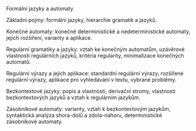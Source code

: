 Formální jazyky a automaty

Základní pojmy: formální jazyky, hierarchie gramatik a jazyků.

Konečné automaty: konečné deterministické a nedeterministické automaty, jejich rozšíření, varianty a aplikace.

Regulární gramatiky a jazyky: vztah ke konečným automatům, uzávěrové vlastnosti regulárních jazyků, kritéria regularity, minimalizace konečných automatů.

Regulární výrazy a jejich aplikace: standardní regulární výrazy, rozšířené regulární výrazy, aplikace pro vyhledávání v textu, vybrané problémy.

Bezkontextové jazyky: popis a vlastnosti, derivační stromy, vlastnosti bezkontextových jazyků a vztah k regulárním jazykům.

Zásobníkové automaty: varianty, vztah k bezkontextovým jazykům, syntaktická analýza shora-dolů a zdola-nahoru, deterministické zásobníkové automaty.

